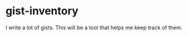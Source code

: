 gist-inventory
==============

I write a lot of gists. This will be a tool that helps me keep track of them.
